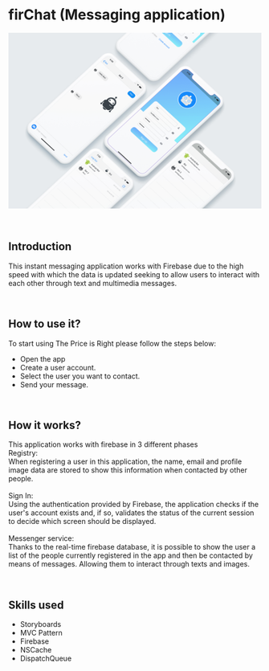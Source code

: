 # firChat (Messaging application)
<p align="center">
  <img src="/images/firChat.jpg" height="350" width="650"/>
</p>
<br/>
<h2>Introduction</h2> 
<p>This instant messaging application works with Firebase due to the high speed with which the data is updated seeking to allow users to interact with each other through text and multimedia messages.</p>
<br/>
<h2>How to use it?</h2> 
<p>To start using The Price is Right please follow the steps below:</p>
<ul>
  <li>Open the app</li>
  <li>Create a user account.</li>
  <li>Select the user you want to contact.</li>
  <li>Send your message.</li>
</ul>
<br/>
<h2>How it works?</h2>
<p>This application works with firebase in 3 different phases <br>
  Registry:<br>
  When registering a user in this application, the name, email and profile image data are stored to show this information when contacted by other people.<br><br>
  Sign In:<br>
  Using the authentication provided by Firebase, the application checks if the user's account exists and, if so, validates the status of the current session to decide which screen should be displayed.<br><br>
  Messenger service: <br>
  Thanks to the real-time firebase database, it is possible to show the user a list of the people currently registered in the app and then be contacted by means of messages.
Allowing them to interact through texts and images.
</p>
<br/>
<h2>Skills used</h2> 
<ul>
  <li>Storyboards</li>
  <li>MVC Pattern</li>
  <li>Firebase</li>
  <li>NSCache</li>
  <li>DispatchQueue</li>
</ul>

